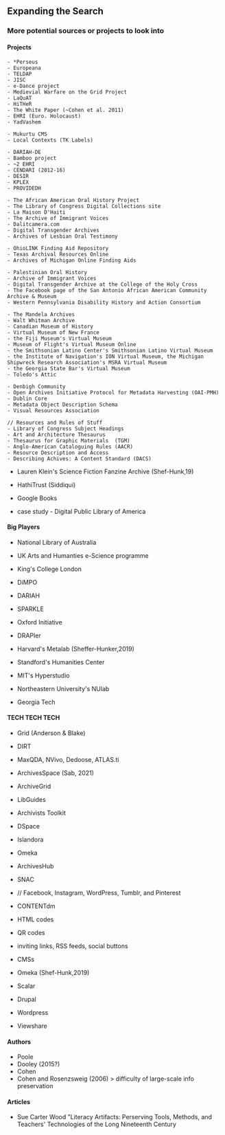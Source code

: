 ## Expanding the Search
### More potential sources or projects to look into


#### Projects

```(Anderson & Blake)
- *Perseus  
- Europeana
- TELDAP
- JISC
- e-Dance project
- Medievial Warfare on the Grid Project
- LaQuAT
- HiTHeR
- The White Paper (~Cohen et al. 2011)
- EHRI (Euro. Holocaust)
- YadVashem
```

```(Christen & Anderson)
- Mukurtu CMS 
- Local Contexts (TK Labels)
```

```(Maryl et al.)
- DARIAH-DE  
- Bamboo project
- ~2 EHRI
- CENDARI (2012-16)
- DESIR
- KPLEX
- PROVIDEDH
```

``` (Sab, 2021)
- The African American Oral History Project
- The Library of Congress Digital Collections site 
- La Maison D'Haiti
- The Archive of Immigrant Voices
- Dalitcamera.com
- Digital Transgender Archives
- Archives of Lesbian Oral Testimony 

- OhioLINK Finding Aid Repository
- Texas Archival Resources Online
- Archives of Michigan Online Finding Aids

- Palestinian Oral History 
- Archive of Immigrant Voices
- Digital Transgender Archive at the College of the Holy Cross
- The Facebook page of the San Antonio African American Community Archive & Museum
- Western Pennsylvania Disability History and Action Consortium

- The Mandela Archives
- Walt Whitman Archive
- Canadian Museum of History 
- Virtual Museum of New France
- the Fiji Museum's Virtual Museum
- Museum of Flight's Virtual Museum Online 
- the Smithsonian Latino Center's Smithsonian Latino Virtual Museum
- the Institute of Navigation's ION Virtual Museum, the Michigan Shipwreck Research Association's MSRA Virtual Museum
- the Georgia State Bar's Virtual Museum 
- Toledo's Attic

- Denbigh Community 
- Open Archives Initiative Protocol for Metadata Harvesting (OAI-PMH)
- Dublin Core
- Metadata Object Description Schema 
- Visual Resources Association

// Resources and Rules of Stuff
- Library of Congress Subject Headings
- Art and Architecture Thesaurus 
- Thesaurus for Graphic Materials  (TGM)
- Anglo-American Cataloguing Rules (AACR)
- Resource Description and Access
- Describing Achives: A Content Standard (DACS)
```

- Lauren Klein's Science Fiction Fanzine Archive (Shef-Hunk,19)

- HathiTrust (Siddiqui)
- Google Books
- case study - Digital Public Library of America 

#### Big Players

- National Library of Australia
- UK Arts and Humanties e-Science programme
- King's College London
- DiMPO 
- DARIAH
- SPARKLE
- Oxford Initiative
- DRAPIer

- Harvard's Metalab (Sheffer-Hunker,2019)
- Standford's Humanities Center
- MIT's Hyperstudio
- Northeastern University's NUlab
- Georgia Tech


#### TECH TECH TECH

- Grid (Anderson & Blake)
- DIRT
- MaxQDA, NVivo, Dedoose, ATLAS.ti

- ArchivesSpace (Sab, 2021)
- ArchiveGrid
- LibGuides
- Archivists Toolkit
- DSpace
- Islandora 
- Omeka
- ArchivesHub
- SNAC
- // Facebook, Instagram, WordPress, Tumblr, and Pinterest 
- CONTENTdm

- HTML codes
- QR codes
- inviting links, RSS feeds, social buttons
- CMSs

- Omeka (Shef-Hunk,2019)
- Scalar
- Drupal
- Wordpress
- Viewshare


#### Authors

- Poole
- Dooley (2015?)
- Cohen
- Cohen and Rosenzsweig (2006) > difficulty of large-scale info  preservation

#### Articles

- Sue Carter Wood "Literacy Artifacts: Perserving Tools, Methods, and Teachers' Technologies of the Long Nineteenth Century

